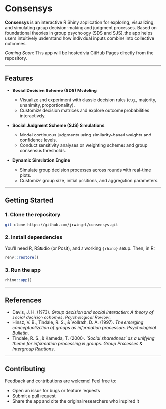 # Consensys

**Consensys** is an interactive R Shiny application for exploring, visualizing, and simulating group decision-making and judgment processes. Based on foundational theories in group psychology (SDS and SJS), the app helps users intuitively understand how individual inputs combine into collective outcomes.

*Coming Soon:* This app will be hosted via GitHub Pages directly from the repository.

---

## Features

- **Social Decision Scheme (SDS) Modeling**
  - Visualize and experiment with classic decision rules (e.g., majority, unanimity, proportionality).
  - Customize decision matrices and explore outcome probabilities interactively.

- **Social Judgment Scheme (SJS) Simulations**
  - Model continuous judgments using similarity-based weights and confidence levels.
  - Conduct sensitivity analyses on weighting schemes and group consensus thresholds.

- **Dynamic Simulation Engine**
  - Simulate group decision processes across rounds with real-time plots.
  - Customize group size, initial positions, and aggregation parameters.

---

## Getting Started

### 1. Clone the repository

```bash
git clone https://github.com/jrwinget/consensys.git
```

### 2. Install dependencies

You’ll need R, RStudio (or Posit), and a working `{rhino}` setup. Then, in R:

```r
renv::restore()
```

### 3. Run the app

```r
rhino::app()
```

---

## References

- Davis, J. H. (1973). *Group decision and social interaction: A theory of social decision schemes*. *Psychological Review*.
- Hinsz, V. B., Tindale, R. S., & Vollrath, D. A. (1997). *The emerging conceptualization of groups as information processors*. *Psychological Bulletin*.
- Tindale, R. S., & Kameda, T. (2000). *‘Social sharedness’ as a unifying theme for information processing in groups*. *Group Processes & Intergroup Relations*.

---

## Contributing

Feedback and contributions are welcome! Feel free to:
- Open an issue for bugs or feature requests
- Submit a pull request
- Share the app and cite the original researchers who inspired it
